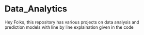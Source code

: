 # Data_Analytics
Hey Folks, this repository has various projects on data analysis and prediction models with line by line explaination given in the code
